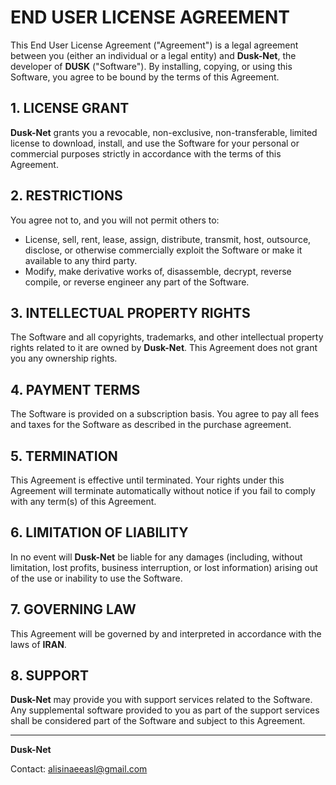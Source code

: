 # END USER LICENSE AGREEMENT

This End User License Agreement ("Agreement") is a legal agreement between you (either an individual or a legal entity) and **Dusk-Net**, the developer of **DUSK** ("Software"). By installing, copying, or using this Software, you agree to be bound by the terms of this Agreement.

## 1. LICENSE GRANT
**Dusk-Net** grants you a revocable, non-exclusive, non-transferable, limited license to download, install, and use the Software for your personal or commercial purposes strictly in accordance with the terms of this Agreement.

## 2. RESTRICTIONS
You agree not to, and you will not permit others to:

- License, sell, rent, lease, assign, distribute, transmit, host, outsource, disclose, or otherwise commercially exploit the Software or make it available to any third party.
- Modify, make derivative works of, disassemble, decrypt, reverse compile, or reverse engineer any part of the Software.

## 3. INTELLECTUAL PROPERTY RIGHTS
The Software and all copyrights, trademarks, and other intellectual property rights related to it are owned by **Dusk-Net**. This Agreement does not grant you any ownership rights.

## 4. PAYMENT TERMS
The Software is provided on a subscription basis. You agree to pay all fees and taxes for the Software as described in the purchase agreement.

## 5. TERMINATION
This Agreement is effective until terminated. Your rights under this Agreement will terminate automatically without notice if you fail to comply with any term(s) of this Agreement.

## 6. LIMITATION OF LIABILITY
In no event will **Dusk-Net** be liable for any damages (including, without limitation, lost profits, business interruption, or lost information) arising out of the use or inability to use the Software.

## 7. GOVERNING LAW
This Agreement will be governed by and interpreted in accordance with the laws of **IRAN**.

## 8. SUPPORT
**Dusk-Net** may provide you with support services related to the Software. Any supplemental software provided to you as part of the support services shall be considered part of the Software and subject to this Agreement.

---

**Dusk-Net**

Contact: alisinaeeasl@gmail.com
